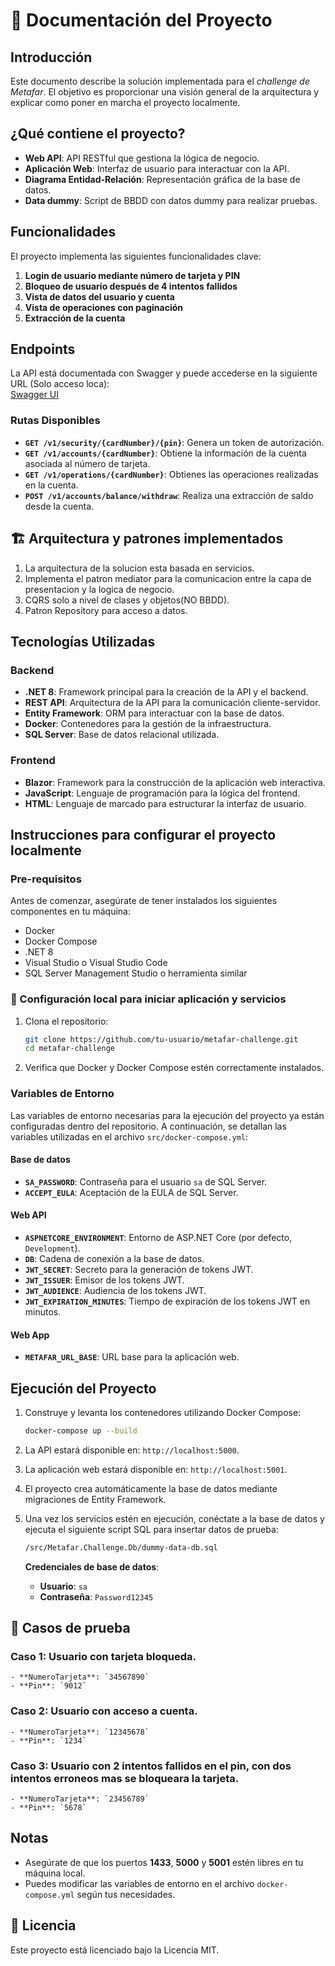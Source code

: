 # 📘 Documentación del Proyecto

## Introducción

Este documento describe la solución implementada para el *challenge de Metafar*. El objetivo es proporcionar una visión general de la arquitectura y explicar como poner en marcha el proyecto localmente.
## ¿Qué contiene el proyecto?

- **Web API**: API RESTful que gestiona la lógica de negocio.
- **Aplicación Web**: Interfaz de usuario para interactuar con la API.
- **Diagrama Entidad-Relación**: Representación gráfica de la base de datos.
- **Data dummy**: Script de BBDD con datos dummy para realizar pruebas.

## Funcionalidades

El proyecto implementa las siguientes funcionalidades clave:

1. **Login de usuario mediante número de tarjeta y PIN**
2. **Bloqueo de usuario después de 4 intentos fallidos**
3. **Vista de datos del usuario y cuenta**
4. **Vista de operaciones con paginación**
5. **Extracción de la cuenta**

## Endpoints

La API está documentada con Swagger y puede accederse en la siguiente URL (Solo acceso loca):  
[Swagger UI](http://localhost:5000/swagger/index.html)

### Rutas Disponibles

- **`GET /v1/security/{cardNumber}/{pin}`**: Genera un token de autorización.
- **`GET /v1/accounts/{cardNumber}`**: Obtiene la información de la cuenta asociada al número de tarjeta.
- **`GET /v1/operations/{cardNumber}`**: Obtienes las operaciones realizadas en la cuenta.
- **`POST /v1/accounts/balance/withdraw`**: Realiza una extracción de saldo desde la cuenta.

## 🏗️ Arquitectura y patrones implementados
1. La arquitectura de la solucion esta basada en servicios.
2. Implementa el patron mediator para la comunicacion entre la capa de presentacion y la logica de negocio.
3. CQRS solo a nivel de clases y objetos(NO BBDD).
4. Patron Repository para acceso a datos.

## Tecnologías Utilizadas

### Backend

- **.NET 8**: Framework principal para la creación de la API y el backend.
- **REST API**: Arquitectura de la API para la comunicación cliente-servidor.
- **Entity Framework**: ORM para interactuar con la base de datos.
- **Docker**: Contenedores para la gestión de la infraestructura.
- **SQL Server**: Base de datos relacional utilizada.

### Frontend

- **Blazor**: Framework para la construcción de la aplicación web interactiva.
- **JavaScript**: Lenguaje de programación para la lógica del frontend.
- **HTML**: Lenguaje de marcado para estructurar la interfaz de usuario.

## Instrucciones para configurar el proyecto localmente

### Pre-requisitos

Antes de comenzar, asegúrate de tener instalados los siguientes componentes en tu máquina:

- Docker
- Docker Compose
- .NET 8
- Visual Studio o Visual Studio Code
- SQL Server Management Studio o herramienta similar

### 🚀 Configuración local para iniciar aplicación y servicios

1. Clona el repositorio:

    ```bash
    git clone https://github.com/tu-usuario/metafar-challenge.git
    cd metafar-challenge
    ```

2. Verifica que Docker y Docker Compose estén correctamente instalados.

### Variables de Entorno

Las variables de entorno necesarias para la ejecución del proyecto ya están configuradas dentro del repositorio. A continuación, se detallan las variables utilizadas en el archivo `src/docker-compose.yml`:

#### Base de datos

- **`SA_PASSWORD`**: Contraseña para el usuario `sa` de SQL Server.
- **`ACCEPT_EULA`**: Aceptación de la EULA de SQL Server.

#### Web API

- **`ASPNETCORE_ENVIRONMENT`**: Entorno de ASP.NET Core (por defecto, `Development`).
- **`DB`**: Cadena de conexión a la base de datos.
- **`JWT_SECRET`**: Secreto para la generación de tokens JWT.
- **`JWT_ISSUER`**: Emisor de los tokens JWT.
- **`JWT_AUDIENCE`**: Audiencia de los tokens JWT.
- **`JWT_EXPIRATION_MINUTES`**: Tiempo de expiración de los tokens JWT en minutos.

#### Web App

- **`METAFAR_URL_BASE`**: URL base para la aplicación web.

## Ejecución del Proyecto

1. Construye y levanta los contenedores utilizando Docker Compose:

    ```bash
    docker-compose up --build
    ```

2. La API estará disponible en: `http://localhost:5000`.
3. La aplicación web estará disponible en: `http://localhost:5001`.
4. El proyecto crea automáticamente la base de datos mediante migraciones de Entity Framework.
5. Una vez los servicios estén en ejecución, conéctate a la base de datos y ejecuta el siguiente script SQL para insertar datos de prueba:

    ```bash
    /src/Metafar.Challenge.Db/dummy-data-db.sql
    ```

    **Credenciales de base de datos**:
    - **Usuario**: `sa`
    - **Contraseña**: `Password12345`
  
## 🧪 Casos de prueba
### Caso 1: Usuario con tarjeta bloqueda.
    - **NumeroTarjeta**: `34567890`
    - **Pin**: `9012`
### Caso 2: Usuario con acceso a cuenta.
    - **NumeroTarjeta**: `12345678`
    - **Pin**: `1234`
### Caso 3: Usuario con 2 intentos fallidos en el pin, con dos intentos erroneos mas se bloqueara la tarjeta.
    - **NumeroTarjeta**: `23456789`
    - **Pin**: `5678`

## Notas

- Asegúrate de que los puertos **1433**, **5000** y **5001** estén libres en tu máquina local.
- Puedes modificar las variables de entorno en el archivo `docker-compose.yml` según tus necesidades.

## 📜 Licencia

Este proyecto está licenciado bajo la Licencia MIT.

